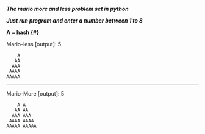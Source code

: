 ***The mario more and less problem set in python***

***Just run program and enter a number between 1 to 8***

**A = hash {#}**


Mario-less [output]: 5


        A
       AA
      AAA
     AAAA
    AAAAA

------------------------

Mario-More [output]: 5

        A A
       AA AA
      AAA AAA
     AAAA AAAA
    AAAAA AAAAA         
